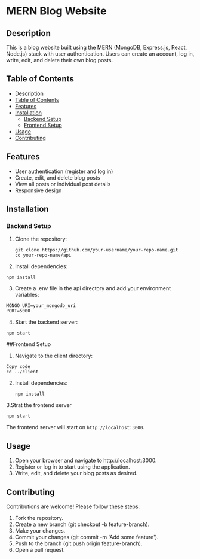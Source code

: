 # MERN Blog Website

## Description

This is a blog website built using the MERN (MongoDB, Express.js, React, Node.js) stack with user authentication. Users can create an account, log in, write, edit, and delete their own blog posts.

## Table of Contents

- [Description](#description)
- [Table of Contents](#table-of-contents)
- [Features](#features)
- [Installation](#installation)
  - [Backend Setup](#backend-setup)
  - [Frontend Setup](#frontend-setup)
- [Usage](#usage)
- [Contributing](#contributing)

## Features

- User authentication (register and log in)
- Create, edit, and delete blog posts
- View all posts or individual post details
- Responsive design

## Installation

### Backend Setup

1. Clone the repository:

   ```
   git clone https://github.com/your-username/your-repo-name.git
   cd your-repo-name/api
2. Install dependencies:

  ```
npm install
```

3. Create a .env file in the api directory and add your environment variables:
  ```.env
MONGO_URI=your_mongodb_uri
PORT=5000
```
4. Start the backend server:
  ```
npm start
```
##Frontend Setup

1. Navigate to the client directory:

```
Copy code
cd ../client
```
2. Install dependencies:
   ```
   npm install
   ```
3.Strat the frontend server
```
npm start
```
The frontend server will start on `http://localhost:3000`.

## Usage
1. Open your browser and navigate to http://localhost:3000.
2. Register or log in to start using the application.
3. Write, edit, and delete your blog posts as desired.

## Contributing
Contributions are welcome! Please follow these steps:

1. Fork the repository.
2. Create a new branch (git checkout -b feature-branch).
3. Make your changes.
4. Commit your changes (git commit -m 'Add some feature').
5. Push to the branch (git push origin feature-branch).
6. Open a pull request.




